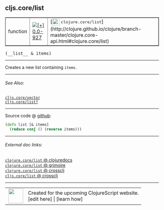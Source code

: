 ## cljs.core/list



 <table border="1">
<tr>
<td>function</td>
<td><a href="https://github.com/cljsinfo/cljs-api-docs/tree/0.0-927"><img valign="middle" alt="[+] 0.0-927" title="Added in 0.0-927" src="https://img.shields.io/badge/+-0.0--927-lightgrey.svg"></a> </td>
<td>
[<img height="24px" valign="middle" src="http://i.imgur.com/1GjPKvB.png"> <samp>clojure.core/list</samp>](http://clojure.github.io/clojure/branch-master/clojure.core-api.html#clojure.core/list)
</td>
</tr>
</table>


 <samp>
(__list__ & items)<br>
</samp>

---

Creates a new list containing `items`.



---


###### See Also:

[`cljs.core/vector`](../cljs.core/vector.md)<br>
[`cljs.core/list?`](../cljs.core/listQMARK.md)<br>

---




Source code @ [github](https://github.com/clojure/clojurescript/blob/r1211/src/cljs/cljs/core.cljs#L1447-L1448):

```clj
(defn list [& items]
  (reduce conj () (reverse items)))
```

<!--
Repo - tag - source tree - lines:

 <pre>
clojurescript @ r1211
└── src
    └── cljs
        └── cljs
            └── <ins>[core.cljs:1447-1448](https://github.com/clojure/clojurescript/blob/r1211/src/cljs/cljs/core.cljs#L1447-L1448)</ins>
</pre>

-->

---



###### External doc links:

[`clojure.core/list` @ clojuredocs](http://clojuredocs.org/clojure.core/list)<br>
[`clojure.core/list` @ grimoire](http://conj.io/store/v1/org.clojure/clojure/1.7.0-beta3/clj/clojure.core/list/)<br>
[`clojure.core/list` @ crossclj](http://crossclj.info/fun/clojure.core/list.html)<br>
[`cljs.core/list` @ crossclj](http://crossclj.info/fun/cljs.core.cljs/list.html)<br>

---

 <table>
<tr><td>
<img valign="middle" align="right" width="48px" src="http://i.imgur.com/Hi20huC.png">
</td><td>
Created for the upcoming ClojureScript website.<br>
[edit here] | [learn how]
</td></tr></table>

[edit here]:https://github.com/cljsinfo/cljs-api-docs/blob/master/cljsdoc/cljs.core/list.cljsdoc
[learn how]:https://github.com/cljsinfo/cljs-api-docs/wiki/cljsdoc-files

<!--

This information was too distracting to show to readers, but I'll leave it
commented here since it is helpful to:

- pretty-print the data used to generate this document
- and show how to retrieve that data



The API data for this symbol:

```clj
{:description "Creates a new list containing `items`.",
 :ns "cljs.core",
 :name "list",
 :signature ["[& items]"],
 :history [["+" "0.0-927"]],
 :type "function",
 :related ["cljs.core/vector" "cljs.core/list?"],
 :full-name-encode "cljs.core/list",
 :source {:code "(defn list [& items]\n  (reduce conj () (reverse items)))",
          :title "Source code",
          :repo "clojurescript",
          :tag "r1211",
          :filename "src/cljs/cljs/core.cljs",
          :lines [1447 1448]},
 :full-name "cljs.core/list",
 :clj-symbol "clojure.core/list"}

```

Retrieve the API data for this symbol:

```clj
;; from Clojure REPL
(require '[clojure.edn :as edn])
(-> (slurp "https://raw.githubusercontent.com/cljsinfo/cljs-api-docs/catalog/cljs-api.edn")
    (edn/read-string)
    (get-in [:symbols "cljs.core/list"]))
```

-->
